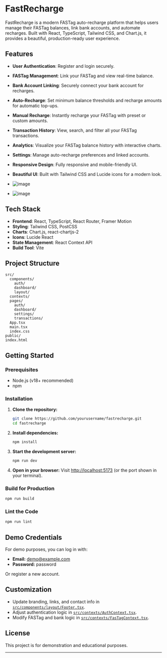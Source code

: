 # FastRecharge

FastRecharge is a modern FASTag auto-recharge platform that helps users manage their FASTag balances, link bank accounts, and automate recharges. Built with React, TypeScript, Tailwind CSS, and Chart.js, it provides a beautiful, production-ready user experience.

## Features

- **User Authentication**: Register and login securely.
- **FASTag Management**: Link your FASTag and view real-time balance.
- **Bank Account Linking**: Securely connect your bank account for recharges.
- **Auto-Recharge**: Set minimum balance thresholds and recharge amounts for automatic top-ups.
- **Manual Recharge**: Instantly recharge your FASTag with preset or custom amounts.
- **Transaction History**: View, search, and filter all your FASTag transactions.
- **Analytics**: Visualize your FASTag balance history with interactive charts.
- **Settings**: Manage auto-recharge preferences and linked accounts.
- **Responsive Design**: Fully responsive and mobile-friendly UI.
- **Beautiful UI**: Built with Tailwind CSS and Lucide icons for a modern look.

- ![image](https://github.com/user-attachments/assets/0c8453e4-4e56-484b-bfcf-e0b893d1a8ff)
- ![image](https://github.com/user-attachments/assets/377d948d-debd-47f2-b490-077f94c5ab71)



## Tech Stack

- **Frontend**: React, TypeScript, React Router, Framer Motion
- **Styling**: Tailwind CSS, PostCSS
- **Charts**: Chart.js, react-chartjs-2
- **Icons**: Lucide React
- **State Management**: React Context API
- **Build Tool**: Vite

## Project Structure

```
src/
  components/
    auth/
    dashboard/
    layout/
  contexts/
  pages/
    auth/
    dashboard/
    settings/
    transactions/
  App.tsx
  main.tsx
  index.css
public/
index.html
```

## Getting Started

### Prerequisites

- Node.js (v18+ recommended)
- npm

### Installation

1. **Clone the repository:**
   ```sh
   git clone https://github.com/yourusername/fastrecharge.git
   cd fastrecharge
   ```

2. **Install dependencies:**
   ```sh
   npm install
   ```

3. **Start the development server:**
   ```sh
   npm run dev
   ```

4. **Open in your browser:**
   Visit [http://localhost:5173](http://localhost:5173) (or the port shown in your terminal).

### Build for Production

```sh
npm run build
```

### Lint the Code

```sh
npm run lint
```

## Demo Credentials

For demo purposes, you can log in with:
- **Email:** demo@example.com
- **Password:** password

Or register a new account.

## Customization

- Update branding, links, and contact info in [`src/components/layout/Footer.tsx`](src/components/layout/Footer.tsx).
- Adjust authentication logic in [`src/contexts/AuthContext.tsx`](src/contexts/AuthContext.tsx).
- Modify FASTag and bank logic in [`src/contexts/FasTagContext.tsx`](src/contexts/FasTagContext.tsx).

## License

This project is for demonstration and educational purposes.

---
